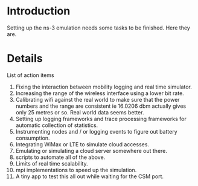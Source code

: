 # Introduction #

Setting up the ns-3 emulation needs some tasks to be finished. Here they are.


# Details #
List of action items

  1. Fixing the interaction between mobility logging and real time simulator.
  1. Increasing the range of the wireless interface using a lower bit rate.
  1. Calibrating wifi against the real world to make sure that the power numbers and the range are consistent ie 16.0206 dbm actually gives only 25 metres or so. Real world data seems better.
  1. Setting up logging frameworks and trace processing frameworks for automatic collection of statistics.
  1. Instrumenting nodes and / or logging events to figure out battery consumption.
  1. Integrating WiMax or LTE to simulate cloud accesses.
  1. Emulating or simulating a cloud server somewhere out there.
  1. scripts to automate all of the above.
  1. Limits of real time scalability.
  1. mpi implementations to speed up the simulation.
  1. A tiny app to test this all out while waiting for the CSM port.